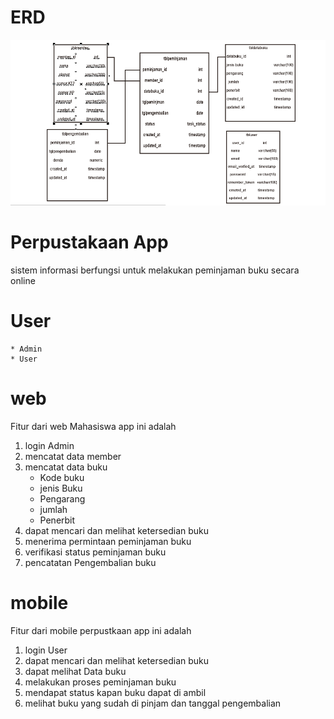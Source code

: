 # ERD
![ERD SIPerpustakaan](erd-perpustakaan.png)

# Perpustakaan App
sistem informasi berfungsi untuk melakukan peminjaman buku secara online

# User 
    * Admin
    * User 

# web
Fitur dari web Mahasiswa  app ini adalah
1. login
    Admin
2. mencatat data member
3. mencatat data buku
    * Kode buku
    * jenis Buku
    * Pengarang
    * jumlah
    * Penerbit
4. dapat mencari dan melihat ketersedian buku
5. menerima permintaan peminjaman buku
6. verifikasi status peminjaman buku
7. pencatatan Pengembalian buku

    
# mobile
Fitur dari mobile perpustkaan app ini adalah
1. login
    User
2. dapat mencari dan melihat ketersedian buku
3. dapat melihat Data buku
4. melakukan proses peminjaman buku
5. mendapat status kapan buku dapat di ambil
6. melihat buku yang sudah di pinjam dan tanggal pengembalian
    